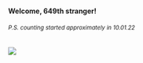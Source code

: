 #### Welcome, 649th stranger!

###### <sup>P.S. counting started approximately in 10.01.22</sup>

<img src="https://kraftwerk28.pp.ua/vcnt.png"></img>
